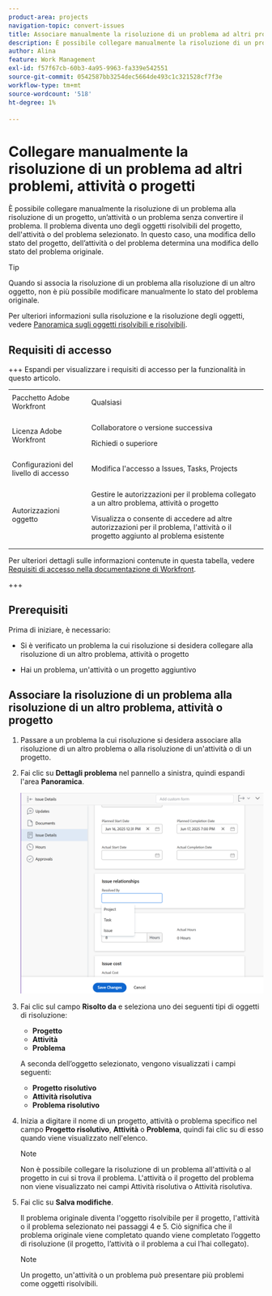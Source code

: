 ```yaml
---
product-area: projects
navigation-topic: convert-issues
title: Associare manualmente la risoluzione di un problema ad altri problemi, attività o progetti
description: È possibile collegare manualmente la risoluzione di un problema alla risoluzione di un progetto, un’attività o un problema senza convertire il problema. Il problema diventa uno degli oggetti risolvibili del progetto, dell'attività o del problema selezionato. In questo caso, una modifica dello stato del progetto, dell’attività o del problema determina una modifica dello stato del problema originale.
author: Alina
feature: Work Management
exl-id: f57f67cb-60b3-4a95-9963-fa339e542551
source-git-commit: 0542587bb3254dec5664de493c1c321528cf7f3e
workflow-type: tm+mt
source-wordcount: '518'
ht-degree: 1%

---
```


# Collegare manualmente la risoluzione di un problema ad altri problemi, attività o progetti

<!--Audited: 08/2025-->

È possibile collegare manualmente la risoluzione di un problema alla risoluzione di un progetto, un’attività o un problema senza convertire il problema. Il problema diventa uno degli oggetti risolvibili del progetto, dell&#39;attività o del problema selezionato. In questo caso, una modifica dello stato del progetto, dell’attività o del problema determina una modifica dello stato del problema originale.

>[!TIP]
>
>Quando si associa la risoluzione di un problema alla risoluzione di un altro oggetto, non è più possibile modificare manualmente lo stato del problema originale.

Per ulteriori informazioni sulla risoluzione e la risoluzione degli oggetti, vedere [Panoramica sugli oggetti risolvibili e risolvibili](../../../manage-work/issues/convert-issues/resolving-and-resolvable-objects.md).

## Requisiti di accesso

+++ Espandi per visualizzare i requisiti di accesso per la funzionalità in questo articolo.

<table style="table-layout:auto"> 
 <col> 
 <col> 
 <tbody> 
  <tr> 
   <td role="rowheader">Pacchetto Adobe Workfront</td> 
   <td> <p>Qualsiasi</p> </td> 
  </tr> 
  <tr> 
   <td role="rowheader">Licenza Adobe Workfront</td> 
   <td><p>Collaboratore o versione successiva</p> 
   <p>Richiedi o superiore</p> </td> 
  </tr> 
  <tr> 
   <td role="rowheader">Configurazioni del livello di accesso</td> 
   <td> <p>Modifica l'accesso a Issues, Tasks, Projects</p> </td> 
  </tr> 
  <tr> 
   <td role="rowheader">Autorizzazioni oggetto</td> 
   <td> <p>Gestire le autorizzazioni per il problema collegato a un altro problema, attività o progetto</p> <p>Visualizza o consente di accedere ad altre autorizzazioni per il problema, l'attività o il progetto aggiunto al problema esistente</p>  </td> 
  </tr> 
 </tbody> 
</table>

Per ulteriori dettagli sulle informazioni contenute in questa tabella, vedere [Requisiti di accesso nella documentazione di Workfront](/help/quicksilver/administration-and-setup/add-users/access-levels-and-object-permissions/access-level-requirements-in-documentation.md).

+++

<!--Old:

<table style="table-layout:auto"> 
 <col> 
 <col> 
 <tbody> 
  <tr> 
   <td role="rowheader">Adobe Workfront plan*</td> 
   <td> <p>Any </p> </td> 
  </tr> 
  <tr> 
   <td role="rowheader">Adobe Workfront license*</td> 
   <td> <p>Request or higher</p> </td> 
  </tr> 
  <tr> 
   <td role="rowheader">Access level configurations*</td> 
   <td> <p>Edit access to Issues,&nbsp;Tasks, Projects</p> <p>Note: If you still don't have access, ask your Workfront administrator if they set additional restrictions in your access level. For information on how a Workfront administrator can modify your access level, see <a href="../../../administration-and-setup/add-users/configure-and-grant-access/create-modify-access-levels.md" class="MCXref xref">Create or modify custom access levels</a>.</p> </td> 
  </tr> 
  <tr> 
   <td role="rowheader">Object permissions</td> 
   <td> <p>Manage permissions to the issue you link to another issue, task, or project</p> <p>View or higher permissions to the issue, task, or project you add to the existing issue</p> <p>For information on requesting additional access, see <a href="../../../workfront-basics/grant-and-request-access-to-objects/request-access.md" class="MCXref xref">Request access to objects </a>.</p> </td> 
  </tr> 
 </tbody> 
</table>-->

## Prerequisiti

Prima di iniziare, è necessario:

* Si è verificato un problema la cui risoluzione si desidera collegare alla risoluzione di un altro problema, attività o progetto

* Hai un problema, un&#39;attività o un progetto aggiuntivo

## Associare la risoluzione di un problema alla risoluzione di un altro problema, attività o progetto

1. Passare a un problema la cui risoluzione si desidera associare alla risoluzione di un altro problema o alla risoluzione di un&#39;attività o di un progetto.
1. Fai clic su **Dettagli problema** nel pannello a sinistra, quindi espandi l&#39;area **Panoramica**.

   ![Icona Dettagli problema](assets/qs-issue-details-icon-expanded-with-overview-section-350x462.png)

1. Fai clic sul campo **Risolto da** e seleziona uno dei seguenti tipi di oggetti di risoluzione:

   * **Progetto**
   * **Attività**
   * **Problema**

   A seconda dell’oggetto selezionato, vengono visualizzati i campi seguenti:

   * **Progetto risolutivo**
   * **Attività risolutiva**
   * **Problema risolutivo**

1. Inizia a digitare il nome di un progetto, attività o problema specifico nel campo **Progetto risolutivo**, **Attività** o **Problema**, quindi fai clic su di esso quando viene visualizzato nell&#39;elenco.

   >[!NOTE]
   >
   >Non è possibile collegare la risoluzione di un problema all&#39;attività o al progetto in cui si trova il problema. L&#39;attività o il progetto del problema non viene visualizzato nei campi Attività risolutiva o Attività risolutiva.


1. Fai clic su **Salva modifiche**.

   Il problema originale diventa l&#39;oggetto risolvibile per il progetto, l&#39;attività o il problema selezionato nei passaggi 4 e 5. Ciò significa che il problema originale viene completato quando viene completato l’oggetto di risoluzione (il progetto, l’attività o il problema a cui l’hai collegato).

   >[!NOTE]
   >
   >Un progetto, un&#39;attività o un problema può presentare più problemi come oggetti risolvibili.
